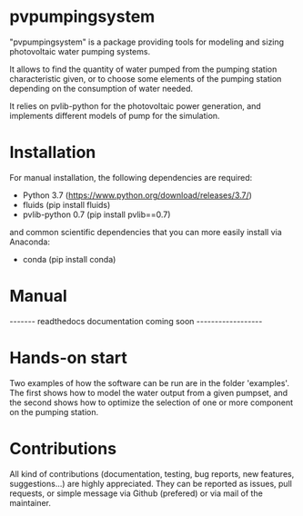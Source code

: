 # pvpumpingsystem
"pvpumpingsystem" is a package providing tools for modeling and sizing photovoltaic water pumping systems.

It allows to find the quantity of water pumped from the pumping station characteristic given,
or to choose some elements of the pumping station depending on the consumption of water needed.

It relies on pvlib-python for the photovoltaic power generation, and implements
different models of pump for the simulation. 


# Installation

For manual installation, the following dependencies are required:

- Python 3.7 (https://www.python.org/download/releases/3.7/)
- fluids (pip install fluids)
- pvlib-python 0.7 (pip install pvlib==0.7)

and common scientific dependencies that you can more easily install via Anaconda:
- conda (pip install conda)


# Manual

------- readthedocs documentation coming soon ------------------


# Hands-on start

Two examples of how the software can be run are in the folder 'examples'. 
The first shows how to model the water output from a given pumpset, and the second shows how to optimize the selection of one or more component on the pumping station.


# Contributions

All kind of contributions (documentation, testing, bug reports, new features, suggestions...) are highly appreciated.
They can be reported as issues, pull requests, or simple message via Github (prefered) or via mail of the maintainer.
